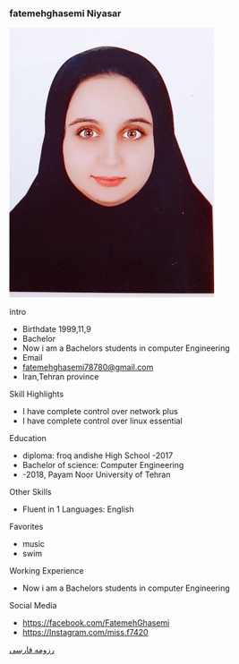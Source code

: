 ### fatemehghasemi Niyasar
<img src="pic.jpeg">

intro


+ Birthdate 1999,11,9
+ Bachelor
+ Now i am a Bachelors students in computer Engineering
+ Email 
+ fatemehghasemi78780@gmail.com
+ Iran,Tehran province 

Skill Highlights



+ I have complete control over network plus
+ I have complete control over linux essential

Education


+ diploma: froq andishe High School
 -2017
+ Bachelor of science: Computer Engineering 
+  -2018, Payam Noor University of Tehran

Other Skills



+ Fluent in 1 Languages: English

Favorites


+ music 
+ swim

Working Experience


+ Now i am a Bachelors students in computer Engineering 


Social Media


+ https://facebook.com/FatemehGhasemi 
+ https://Instagram.com/miss.f7420 
 




[رزومه فارسی](/resume-fa)


